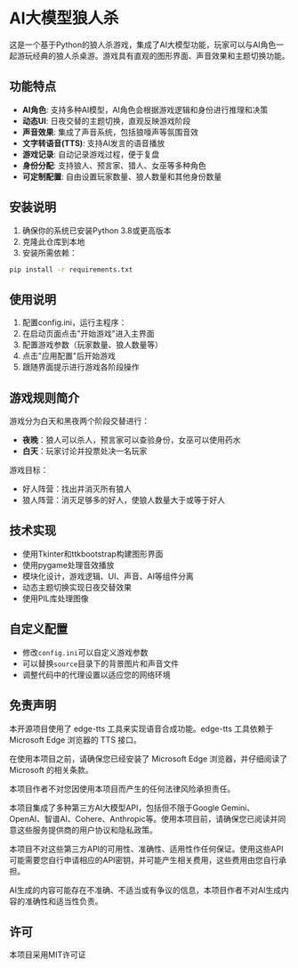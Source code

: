 # AI大模型狼人杀

这是一个基于Python的狼人杀游戏，集成了AI大模型功能，玩家可以与AI角色一起游玩经典的狼人杀桌游。游戏具有直观的图形界面、声音效果和主题切换功能。

## 功能特点

- **AI角色**: 支持多种AI模型，AI角色会根据游戏逻辑和身份进行推理和决策
- **动态UI**: 日夜交替的主题切换，直观反映游戏阶段
- **声音效果**: 集成了声音系统，包括狼嚎声等氛围音效
- **文字转语音(TTS)**: 支持AI发言的语音播放
- **游戏记录**: 自动记录游戏过程，便于复盘
- **身份分配**: 支持狼人、预言家、猎人、女巫等多种角色
- **可定制配置**: 自由设置玩家数量、狼人数量和其他身份数量

## 安装说明

1. 确保你的系统已安装Python 3.8或更高版本
2. 克隆此仓库到本地
3. 安装所需依赖：

```bash
pip install -r requirements.txt
```

## 使用说明

1. 配置config.ini，运行主程序：
2. 在启动页面点击"开始游戏"进入主界面
3. 配置游戏参数（玩家数量、狼人数量等）
4. 点击"应用配置"后开始游戏
5. 跟随界面提示进行游戏各阶段操作

## 游戏规则简介

游戏分为白天和黑夜两个阶段交替进行：

- **夜晚**：狼人可以杀人，预言家可以查验身份，女巫可以使用药水
- **白天**：玩家讨论并投票处决一名玩家

游戏目标：
- 好人阵营：找出并消灭所有狼人
- 狼人阵营：消灭足够多的好人，使狼人数量大于或等于好人

## 技术实现

- 使用Tkinter和ttkbootstrap构建图形界面
- 使用pygame处理音效播放
- 模块化设计，游戏逻辑、UI、声音、AI等组件分离
- 动态主题切换实现日夜交替效果
- 使用PIL库处理图像

## 自定义配置

- 修改`config.ini`可以自定义游戏参数
- 可以替换`source`目录下的背景图片和声音文件
- 调整代码中的代理设置以适应您的网络环境

## 免责声明

本开源项目使用了 edge-tts 工具来实现语音合成功能。edge-tts 工具依赖于 Microsoft Edge 浏览器的 TTS 接口。

在使用本项目之前，请确保您已经安装了 Microsoft Edge 浏览器，并仔细阅读了 Microsoft 的相关条款。

本项目作者不对您因使用本项目而产生的任何法律风险承担责任。

本项目集成了多种第三方AI大模型API，包括但不限于Google Gemini、OpenAI、智谱AI、Cohere、Anthropic等。使用本项目前，请确保您已阅读并同意这些服务提供商的用户协议和隐私政策。

本项目不对这些第三方API的可用性、准确性、适用性作任何保证。使用这些API可能需要您自行申请相应的API密钥，并可能产生相关费用，这些费用由您自行承担。

AI生成的内容可能存在不准确、不适当或有争议的信息，本项目作者不对AI生成内容的准确性和适当性负责。

## 许可

本项目采用MIT许可证 